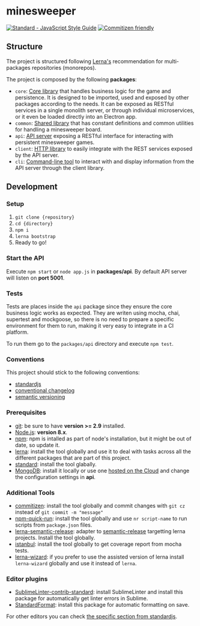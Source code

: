 # minesweeper

[![Standard - JavaScript Style Guide](https://img.shields.io/badge/code_style-standard-brightgreen.svg)](https://standardjs.com)
[![Commitizen friendly](https://img.shields.io/badge/commitizen-friendly-brightgreen.svg)](http://commitizen.github.io/cz-cli/)

## Structure

The project is structured following [Lerna's](https://lernajs.io/) recommendation for multi-packages repositories (monorepos).

The project is composed by the following **packages**:

- `core`: [Core library](./core/README.md) that handles business logic for the game and persistence. It is designed to be imported, used and exposed by other packages according to the needs. It can be exposed as RESTful services in a single monolith server, or through individual microservices, or it even be loaded directly into an Electron app.
- `common`: [Shared library](./common/README.md) that has constant definitions and common utilities for handling a minesweeper board.
- `api`: [API server](./api/README.md) exposing a RESTful interface for interacting with persistent minesweeper games.
- `client`: [HTTP library](./client/README.md) to easily integrate with the REST services exposed by the API server.
- `cli`: [Command-line tool](./cli/README.md) to interact with and display information from the API server through the client library.

## Development

### Setup

1. `git clone {repository}`
2. `cd {directory}`
3. `npm i`
4. `lerna bootstrap`
5. Ready to go!

### Start the API

Execute `npm start` or `node app.js` in **packages/api**.
By default API server will listen on **port 5001**.

### Tests

Tests are places inside the `api` package since they ensure the core business logic works as expected. They are writen using mocha, chai, supertest and mockgoose, so there is no need to prepare a specific environment for them to run, making it very easy to integrate in a CI platform.

To run them go to the `packages/api` directory and execute `npm test`.

### Conventions

This project should stick to the following conventions:

- [standardjs](https://www.npmjs.com/package/standard)
- [conventional changelog](https://github.com/conventional-changelog/conventional-changelog)
- [semantic versioning](http://semver.org/)

### Prerequisites

- [git](https://git-scm.com/): be sure to have **version >= 2.9** installed.
- [Node.js](https://nodejs.org/en/): **version 8.x**.
- [npm](https://docs.npmjs.com/getting-started/installing-node#updating-npm): npm is intalled as part of node's installation, but it might be out of date, so update it.
- [lerna](https://www.npmjs.com/package/lerna): install the tool globally and use it to deal with tasks across all the different packages that are part of this project.
- [standard](https://www.npmjs.com/package/standard): install the tool glabally.
- [MongoDB](https://www.mongodb.com/download-center#community): install it locally or use one [hosted on the Cloud](https://mlab.com/) and change the configuration settings in **api**.

### Additional Tools

- [commitizen](https://www.npmjs.com/package/commitizen): install the tool globally and commit changes with `git cz` instead of `git commit -m "message"`
- [npm-quick-run](https://www.npmjs.com/package/npm-quick-run): install the tool globally and use `nr script-name` to run scripts from `package.json` files.
- [lerna-semantic-release](https://www.npmjs.com/package/lerna-semantic-release): adapter to [semantic-release](https://www.npmjs.com/package/semantic-release) targetting lerna projects. Install the tool globally.
- [istanbul](https://www.npmjs.com/package/istanbul): install the tool globally to get coverage report from mocha tests.
- [lerna-wizard](https://www.npmjs.com/package/lerna-wizard): if you prefer to use the assisted version of lerna install `lerna-wizard` globally and use it instead of `lerna`.

### Editor plugins

- [SublimeLinter-contrib-standard](https://packagecontrol.io/packages/SublimeLinter-contrib-standard): install SublimeLinter and install this package for automatically get linter errors in Sublime.
- [StandardFormat](https://packagecontrol.io/packages/StandardFormat): install this package for automatic formatting on save.

For other editors you can check [the specific section from standardjs](https://www.npmjs.com/package/standard#are-there-text-editor-plugins).
